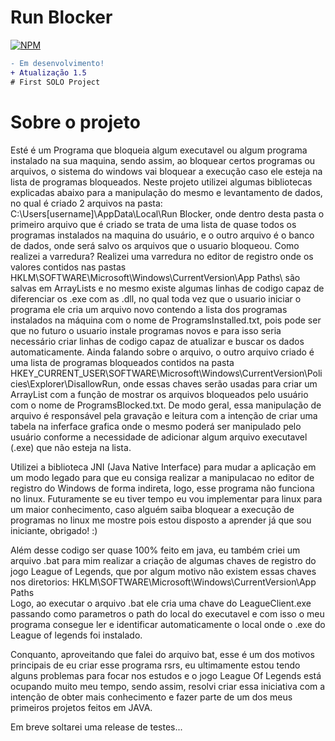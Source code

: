# Run Blocker
[![NPM](https://img.shields.io/npm/l/react)](GustavoBorges13/ProgramBlock/main/LICENSE) 
```diff
- Em desenvolvimento!
+ Atualização 1.5
# First SOLO Project
```
# Sobre o projeto
 Esté é um Programa que bloqueia algum executavel ou algum programa instalado na sua maquina, sendo assim, ao bloquear certos programas ou arquivos, o sistema do windows vai bloquear a execução caso ele esteja na lista de programas bloqueados. 
 Neste projeto utilizei algumas bibliotecas explicadas abaixo para a manipulação do mesmo e levantamento de dados, no qual é criado 2 arquivos na pasta: C:\Users\[username]\AppData\Local\Run Blocker, onde dentro desta pasta o primeiro arquivo que é criado se trata de uma lista de quase todos os programas instalados na maquina do usuário, e o outro arquivo é o banco de dados, onde será salvo os arquivos que o usuario bloqueou. 
 Como realizei a varredura? Realizei uma varredura no editor de registro onde os valores contidos nas pastas HKLM\SOFTWARE\Microsoft\Windows\CurrentVersion\App Paths\ são salvas em ArrayLists e no mesmo existe algumas linhas de codigo capaz de diferenciar os .exe com as .dll, no qual toda vez que o usuario iniciar o programa ele cria um arquivo novo contendo a lista dos programas instalados na máquina com o nome de ProgramsInstalled.txt, pois pode ser que no futuro o usuario instale programas novos e para isso seria necessário criar linhas de codigo capaz de atualizar e buscar os dados automaticamente. Ainda falando sobre o arquivo, o outro arquivo criado é uma lista de programas bloqueados contidos na pasta HKEY_CURRENT_USER\SOFTWARE\Microsoft\Windows\CurrentVersion\Policies\Explorer\DisallowRun, onde essas chaves serão usadas para criar um ArrayList com a função de mostrar os arquivos bloqueados pelo usuário com o nome de ProgramsBlocked.txt. De modo geral, essa manipulação de arquivo é responsável pela gravação e leitura com a intenção de criar uma tabela na inferface grafica onde o mesmo poderá ser manipulado pelo usuário conforme a necessidade de adicionar algum arquivo executavel (.exe) que não esteja na lista. 
 
 Utilizei a biblioteca JNI (Java Native Interface) para mudar a aplicação em um modo legado para que eu consiga realizar a manipulacao no editor de registro do Windows de forma indireta, logo, esse programa não funciona no linux.
 Futuramente se eu tiver tempo eu vou implementar para linux para um maior conhecimento, caso alguém saiba bloquear a execução de programas no linux me mostre pois estou disposto a aprender já que sou iniciante, obrigado! :)

 Além desse codigo ser quase 100% feito em java, eu também criei um arquivo .bat para mim realizar a criação de algumas chaves de registro do jogo League of Legends, que por algum motivo não existem essas chaves nos diretorios:
  HKLM\SOFTWARE\Microsoft\Windows\CurrentVersion\App Paths\
Logo, ao executar o arquivo .bat ele cria uma chave do LeagueClient.exe passando como parametros o path do local do executavel e com isso o meu programa consegue ler e identificar automaticamente o local onde o .exe do League of legends foi instalado.

Conquanto, aproveitando que falei do arquivo bat, esse é um dos motivos principais de eu criar esse programa rsrs, eu ultimamente estou tendo alguns problemas para focar nos estudos e o jogo League Of Legends está ocupando muito meu tempo, sendo assim, resolvi criar essa iniciativa com a intenção de obter mais conhecimento e fazer parte de um dos meus primeiros projetos feitos em JAVA.

Em breve soltarei uma release de testes...

